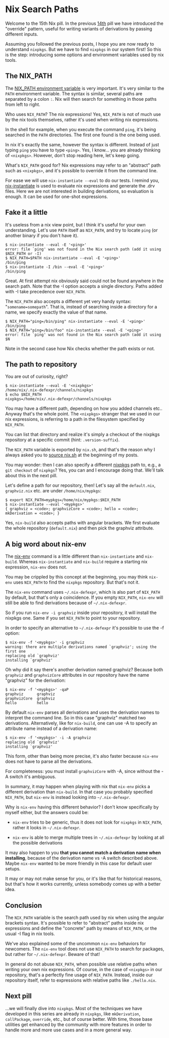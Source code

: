 # Nix Search Paths

Welcome to the 15th Nix pill. In the previous
[14th](#override-design-pattern) pill we have introduced the
\"override\" pattern, useful for writing variants of derivations by
passing different inputs.

Assuming you followed the previous posts, I hope you are now ready to
understand `nixpkgs`. But we have to find `nixpkgs` in our system first!
So this is the step: introducing some options and environment variables
used by nix tools.

## The NIX_PATH

The [NIX_PATH environment
variable](https://nixos.org/manual/nix/stable/command-ref/env-common.html)
is very important. It\'s very similar to the `PATH` environment
variable. The syntax is similar, several paths are separated by a colon
`:`. Nix will then search for something in those paths from left to
right.

Who uses `NIX_PATH`? The nix expressions! Yes, `NIX_PATH` is not of much
use by the nix tools themselves, rather it\'s used when writing nix
expressions.

In the shell for example, when you execute the command `ping`, it\'s
being searched in the `PATH` directories. The first one found is the one
being used.

In nix it\'s exactly the same, however the syntax is different. Instead
of just typing `ping` you have to type `<ping>`. Yes, I know\... you are
already thinking of `<nixpkgs>`. However, don\'t stop reading here,
let\'s keep going.

What\'s `NIX_PATH` good for? Nix expressions may refer to an
\"abstract\" path such as `<nixpkgs>`, and it\'s possible to override it
from the command line.

For ease we will use `nix-instantiate --eval` to do our tests. I remind
you,
[nix-instantiate](https://nixos.org/manual/nix/stable/command-ref/nix-instantiate.html)
is used to evaluate nix expressions and generate the .drv files. Here we
are not interested in building derivations, so evaluation is enough. It
can be used for one-shot expressions.

## Fake it a little

It\'s useless from a nix view point, but I think it\'s useful for your
own understanding. Let\'s use `PATH` itself as `NIX_PATH`, and try to
locate `ping` (or another binary if you don\'t have it).

    $ nix-instantiate --eval -E '<ping>'
    error: file `ping' was not found in the Nix search path (add it using $NIX_PATH or -I)
    $ NIX_PATH=$PATH nix-instantiate --eval -E '<ping>'
    /bin/ping
    $ nix-instantiate -I /bin --eval -E '<ping>'
    /bin/ping

Great. At first attempt nix obviously said could not be found anywhere
in the search path. Note that the -I option accepts a single directory.
Paths added with -I take precedence over `NIX_PATH`.

The `NIX_PATH` also accepts a different yet very handy syntax:
\"`somename=somepath`\". That is, instead of searching inside a
directory for a name, we specify exactly the value of that name.

    $ NIX_PATH="ping=/bin/ping" nix-instantiate --eval -E '<ping>'
    /bin/ping
    $ NIX_PATH="ping=/bin/foo" nix-instantiate --eval -E '<ping>'
    error: file `ping' was not found in the Nix search path (add it using $N

Note in the second case how Nix checks whether the path exists or not.

## The path to repository

You are out of curiosity, right?

    $ nix-instantiate --eval -E '<nixpkgs>'
    /home/nix/.nix-defexpr/channels/nixpkgs
    $ echo $NIX_PATH
    nixpkgs=/home/nix/.nix-defexpr/channels/nixpkgs

You may have a different path, depending on how you added channels etc..
Anyway that\'s the whole point. The `<nixpkgs>` stranger that we used in
our nix expressions, is referring to a path in the filesystem specified
by `NIX_PATH`.

You can list that directory and realize it\'s simply a checkout of the
nixpkgs repository at a specific commit (hint: `.version-suffix`).

The `NIX_PATH` variable is exported by `nix.sh`, and that\'s the reason
why I always asked you to [source
nix.sh](https://nixos.org/manual/nix/stable/installation/env-variables.html)
at the beginning of my posts.

You may wonder: then I can also specify a different
[nixpkgs](https://github.com/NixOS/nixpkgs) path to, e.g., a
`git checkout` of `nixpkgs`? Yes, you can and I encourage doing that.
We\'ll talk about this in the next pill.

Let\'s define a path for our repository, then! Let\'s say all the
`default.nix`, `graphviz.nix` etc. are under `/home/nix/mypkgs`:

    $ export NIX_PATH=mypkgs=/home/nix/mypkgs:$NIX_PATH
    $ nix-instantiate --eval '<mypkgs>'
    { graphviz = <code>; graphvizCore = <code>; hello = <code>; mkDerivation = <code>; }

Yes, `nix-build` also accepts paths with angular brackets. We first
evaluate the whole repository (`default.nix`) and then pick the graphviz
attribute.

## A big word about nix-env

The
[nix-env](https://nixos.org/manual/nix/stable/command-ref/nix-env.html)
command is a little different than `nix-instantiate` and `nix-build`.
Whereas `nix-instantiate` and `nix-build` require a starting nix
expression, `nix-env` does not.

You may be crippled by this concept at the beginning, you may think
`nix-env` uses `NIX_PATH` to find the `nixpkgs` repository. But that\'s
not it.

The `nix-env` command uses `~/.nix-defexpr`, which is also part of
`NIX_PATH` by default, but that\'s only a coincidence. If you empty
`NIX_PATH`, `nix-env` will still be able to find derivations because of
`~/.nix-defexpr`.

So if you run `nix-env -i graphviz` inside your repository, it will
install the nixpkgs one. Same if you set `NIX_PATH` to point to your
repository.

In order to specify an alternative to `~/.nix-defexpr` it\'s possible to
use the -f option:

    $ nix-env -f '<mypkgs>' -i graphviz
    warning: there are multiple derivations named `graphviz'; using the first one
    replacing old `graphviz'
    installing `graphviz'

Oh why did it say there\'s another derivation named graphviz? Because
both `graphviz` and `graphvizCore` attributes in our repository have the
name \"graphviz\" for the derivation:

    $ nix-env -f '<mypkgs>' -qaP
    graphviz      graphviz
    graphvizCore  graphviz
    hello         hello

By default `nix-env` parses all derivations and uses the derivation
names to interpret the command line. So in this case \"graphviz\"
matched two derivations. Alternatively, like for `nix-build`, one can
use -A to specify an attribute name instead of a derivation name:

    $ nix-env -f '<mypkgs>' -i -A graphviz
    replacing old `graphviz'
    installing `graphviz'

This form, other than being more precise, it\'s also faster because
`nix-env` does not have to parse all the derivations.

For completeness: you must install `graphvizCore` with -A, since without
the -A switch it\'s ambiguous.

In summary, it may happen when playing with nix that `nix-env` picks a
different derivation than `nix-build`. In that case you probably
specified `NIX_PATH`, but `nix-env` is instead looking into
`~/.nix-defexpr`.

Why is `nix-env` having this different behavior? I don\'t know
specifically by myself either, but the answers could be:

-   `nix-env` tries to be generic, thus it does not look for `nixpkgs`
    in `NIX_PATH`, rather it looks in `~/.nix-defexpr`.

-   `nix-env` is able to merge multiple trees in `~/.nix-defexpr` by
    looking at all the possible derivations

It may also happen to you **that you cannot match a derivation name when
installing**, because of the derivation name vs -A switch described
above. Maybe `nix-env` wanted to be more friendly in this case for
default user setups.

It may or may not make sense for you, or it\'s like that for historical
reasons, but that\'s how it works currently, unless somebody comes up
with a better idea.

## Conclusion

The `NIX_PATH` variable is the search path used by nix when using the
angular brackets syntax. It\'s possible to refer to \"abstract\" paths
inside nix expressions and define the \"concrete\" path by means of
`NIX_PATH`, or the usual -I flag in nix tools.

We\'ve also explained some of the uncommon `nix-env` behaviors for
newcomers. The `nix-env` tool does not use `NIX_PATH` to search for
packages, but rather for `~/.nix-defexpr`. Beware of that!

In general do not abuse `NIX_PATH`, when possible use relative paths
when writing your own nix expressions. Of course, in the case of
`<nixpkgs>` in our repository, that\'s a perfectly fine usage of
`NIX_PATH`. Instead, inside our repository itself, refer to expressions
with relative paths like `./hello.nix`.

## Next pill

\...we will finally dive into `nixpkgs`. Most of the techniques we have
developed in this series are already in `nixpkgs`, like `mkDerivation`,
`callPackage`, `override`, etc., but of course better. With time, those
base utilities get enhanced by the community with more features in order
to handle more and more use cases and in a more general way.
